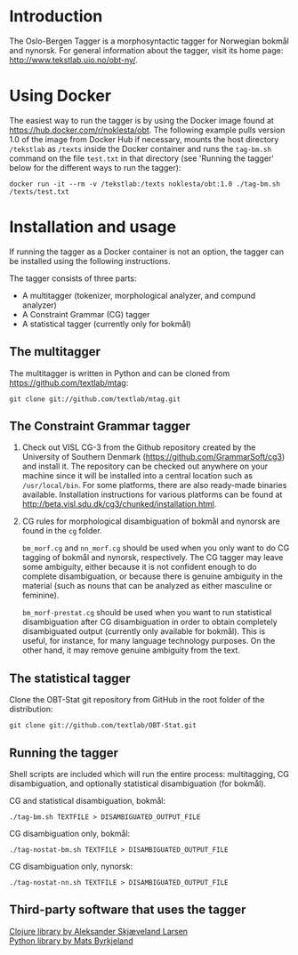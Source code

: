 Introduction
============

The Oslo-Bergen Tagger is a morphosyntactic tagger for Norwegian bokm&aring;l and nynorsk.
For general information about the tagger, visit its home page: <http://www.tekstlab.uio.no/obt-ny/>.

Using Docker
============
The easiest way to run the tagger is by using the Docker image found at https://hub.docker.com/r/noklesta/obt.
The following example pulls version 1.0 of the image from Docker Hub if necessary, mounts the host directory `/tekstlab` 
as `/texts` inside the Docker container and runs the `tag-bm.sh` command on the file `test.txt` in
that directory (see 'Running the tagger' below for the different ways to run the tagger):

    docker run -it --rm -v /tekstlab:/texts noklesta/obt:1.0 ./tag-bm.sh /texts/test.txt

Installation and usage
======================
If running the tagger as a Docker container is not an option, the tagger can be installed using the 
following instructions.

The tagger consists of three parts:

* A multitagger (tokenizer, morphological analyzer, and compund analyzer)
* A Constraint Grammar (CG) tagger
* A statistical tagger (currently only for bokm&aring;l)

The multitagger
---------------

The multitagger is written in Python and can be cloned from https://github.com/textlab/mtag:

    git clone git://github.com/textlab/mtag.git

The Constraint Grammar tagger
-----------------------------

1. Check out VISL CG-3 from the Github repository created by 
the University of Southern Denmark (<https://github.com/GrammarSoft/cg3>) and install it. The repository can be
checked out anywhere on your machine since it will be installed into a central
location such as `/usr/local/bin`. For some platforms, there are also ready-made
binaries available. Installation instructions for various 
platforms can be found at <http://beta.visl.sdu.dk/cg3/chunked/installation.html>.

2. CG rules for morphological disambiguation of bokm&aring;l and nynorsk are found in the `cg` folder.

	`bm_morf.cg` and `nn_morf.cg` should be used when you only want to do CG tagging of bokm&aring;l and nynorsk, respectively. 
The CG tagger may leave some ambiguity, either because it is not confident enough to do complete
disambiguation, or because there is genuine ambiguity in the material (such as nouns that can be analyzed as either
masculine or feminine).

	`bm_morf-prestat.cg` should be used when you want to run statistical disambiguation after CG disambiguation in order
to obtain completely disambiguated output (currently only available for bokm&aring;l). This is useful, for instance, 
for many language technology purposes. On the other hand, it may remove genuine ambiguity from the text.


The statistical tagger
----------------------

Clone the OBT-Stat git repository from GitHub in the root folder of the distribution:

    git clone git://github.com/textlab/OBT-Stat.git


Running the tagger
------------------

Shell scripts are included which will run the entire process: multitagging,
CG disambiguation, and optionally statistical disambiguation (for bokm&aring;l).

CG and statistical disambiguation, bokm&aring;l:

	./tag-bm.sh TEXTFILE > DISAMBIGUATED_OUTPUT_FILE

CG disambiguation only, bokm&aring;l:

	./tag-nostat-bm.sh TEXTFILE > DISAMBIGUATED_OUTPUT_FILE

CG disambiguation only, nynorsk:

	./tag-nostat-nn.sh TEXTFILE > DISAMBIGUATED_OUTPUT_FILE



Third-party software that uses the tagger
-----------------------------------------

[Clojure library by Aleksander Skj&aelig;veland Larsen](https://github.com/ogrim/clj-obt)  
[Python library by Mats Byrkjeland](https://github.com/draperunner/obt)

